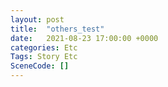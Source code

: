 ```yaml
---
layout: post
title:  "others_test"
date:   2021-08-23 17:00:00 +0000
categories: Etc
Tags: Story Etc
SceneCode: []
---
```


